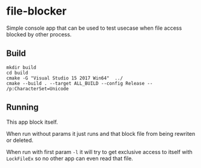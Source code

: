 # file-blocker
Simple console app that can be used to test usecase when file access blocked by other process. 


## Build 
```
mkdir build 
cd build 
cmake -G "Visual Studio 15 2017 Win64"  ../   
cmake --build . --target ALL_BUILD --config Release -- /p:CharacterSet=Unicode
```

## Running 

This app block itself. 

When run without params it just runs and that block file from being rewriten or deleted. 

When run with first param `-l` it will try to get exclusive access to itself with `LockFileEx` so no other app can even read that file. 
